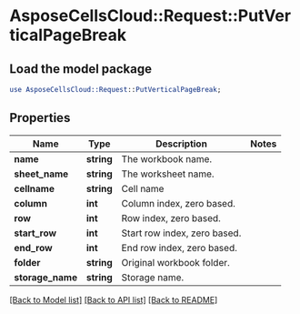 # AsposeCellsCloud::Request::PutVerticalPageBreak 

## Load the model package
```perl
use AsposeCellsCloud::Request::PutVerticalPageBreak;
```

## Properties
Name | Type | Description | Notes
------------ | ------------- | ------------- | -------------
**name** | **string** | The workbook name. |
**sheet_name** | **string** | The worksheet name. |
**cellname** | **string** | Cell name |
**column** | **int** | Column index, zero based. |
**row** | **int** | Row index, zero based. |
**start_row** | **int** | Start row index, zero based. |
**end_row** | **int** | End row index, zero based. |
**folder** | **string** | Original workbook folder. |
**storage_name** | **string** | Storage name. |  

[[Back to Model list]](../README.md#documentation-for-requests) [[Back to API list]](../README.md#documentation-for-api-endpoints) [[Back to README]](../README.md)

